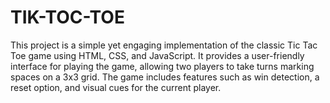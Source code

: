 # TIK-TOC-TOE
This project is a simple yet engaging implementation of the classic Tic Tac Toe game using HTML, CSS, and JavaScript. It provides a user-friendly interface for playing the game, allowing two players to take turns marking spaces on a 3x3 grid. The game includes features such as win detection, a reset option, and visual cues for the current player.
